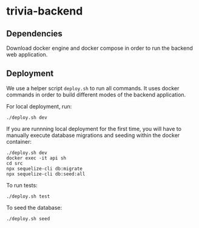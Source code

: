 # trivia-backend

## Dependencies

Download docker engine and docker compose in order to run the backend web application.

## Deployment

We use a helper script `deploy.sh` to run all commands. It uses docker commands in order to build different modes of
the backend application.

For local deployment, run:

`./deploy.sh dev`

If you are runnning local deployment for the first time, you will have to manually execute database migrations and
seeding within the docker container:

```
./deploy.sh dev
docker exec -it api sh
cd src
npx sequelize-cli db:migrate
npx sequelize-cli db:seed:all
```

To run tests:

`./deploy.sh test`

To seed the database:

`./deploy.sh seed`
